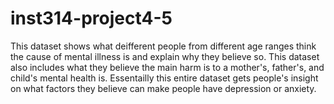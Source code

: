 # inst314-project4-5
This dataset shows what deifferent people from different age ranges think the cause of mental illness is and explain why they believe so. This dataset also includes what they believe the main harm is to a mother's, father's, and child's mental health is. Essentailly this entire dataset gets people's insight on what factors they believe can make people have depression or anxiety. 
